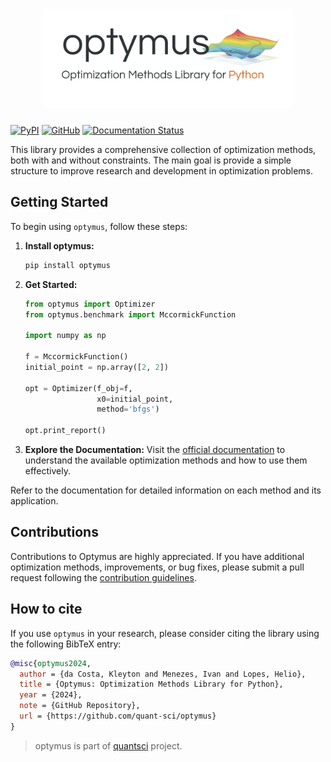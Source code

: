 <h1 align="center">
<img src="logo.svg" width="400">
</h1>

[![PyPI](https://img.shields.io/pypi/v/optymus)](https://pypi.org/project/optymus/)
[![GitHub](https://img.shields.io/github/license/kleyt0n/optymus)](https://github.com/kleyt0n/optymus/blob/master/LICENSE)
[![Documentation Status](https://readthedocs.org/projects/optymus/badge/?version=latest)](https://optymus.readthedocs.io/en/latest/?badge=latest)

This library provides a comprehensive collection of optimization methods, both with and without constraints. The main goal is provide a simple structure to improve research and development in optimization problems.


## Getting Started

To begin using `optymus`, follow these steps:

1. **Install optymus:**
   ```bash
   pip install optymus
   ```

2. **Get Started:**
   ```python
   from optymus import Optimizer
   from optymus.benchmark import MccormickFunction
   
   import numpy as np

   f = MccormickFunction()
   initial_point = np.array([2, 2])

   opt = Optimizer(f_obj=f,
                   x0=initial_point,
                   method='bfgs')

   opt.print_report()
   ```

3. **Explore the Documentation:**
   Visit the [official documentation](https://optymus-docs.readthedocs.com) to understand the available optimization methods and how to use them effectively.

Refer to the documentation for detailed information on each method and its application.

## Contributions

Contributions to Optymus are highly appreciated. If you have additional optimization methods, improvements, or bug fixes, please submit a pull request following the [contribution guidelines](CONTRIBUTING.md).

## How to cite

If you use `optymus` in your research, please consider citing the library using the following BibTeX entry:

```bibtex
@misc{optymus2024,
  author = {da Costa, Kleyton and Menezes, Ivan and Lopes, Helio},
  title = {Optymus: Optimization Methods Library for Python},
  year = {2024},
  note = {GitHub Repository},
  url = {https://github.com/quant-sci/optymus}
}
```


> optymus is part of [quantsci](https://quantsci.org) project.
